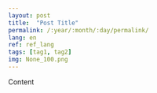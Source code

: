 ```yaml
---
layout: post
title:  "Post Title"
permalink: /:year/:month/:day/permalink/
lang: en
ref: ref_lang
tags: [tag1, tag2]
img: None_100.png
---
```


Content
